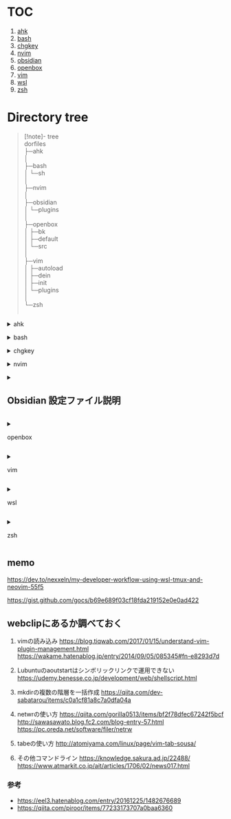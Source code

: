 # TOC

1. [ahk](#ahk)
1. [bash](#bash)
1. [chgkey](#chgkey)
1. [nvim](#nvim)
1. [obsidian](#obsidian)
1. [openbox](#openbox)
1. [vim](#vim)
1. [wsl](#wsl)
1. [zsh](#zsh)

# Directory tree
> [!note]- tree  
> dorfiles  
> ├─ahk  
> │  
> ├─bash  
> │  └─sh  
> │  
> ├─nvim  
> │  
> ├─obsidian  
> │  └─plugins  
> │  
> ├─openbox  
> │  ├─bk  
> │  ├─default  
> │  └─src  
> │  
> ├─vim  
> │  ├─autoload  
> │  ├─dein  
> │  ├─init  
> │  └─plugins  
> │  
> └─zsh  
> ```


<a id="ahk"></a><details><summary>
ahk</summary>

</details>

<a id="bash"></a><details><summary>
bash</summary>

</details>

<a id="chgkey"></a><details><summary>
chgkey</summary>

</details>

<a id="nvim"></a><details><summary>
nvim</summary>

</details>




<a id="obsidian"></a><details><summary>

## Obsidian 設定ファイル説明</summary>
  
### app.json
アプリケーション全体の設定を管理するファイルです。ユーザーインターフェースや基本的な動作に関する設定が含まれています。
### appearance.json
テーマや配色、フォントなど、アプリの外観に関する設定を保存します。ユーザーが選んだスタイルが反映されます。
### backlink.json
バックリンクに関する設定を管理します。リンクの表示方法やスタイルをカスタマイズするためのオプションが設定されています。
### command-palette.json
コマンドパレットの設定を保存するファイルです。ユーザーがアクセスするコマンドやショートカットを管理します。
### community-plugins.json
コミュニティプラグインに関する設定ファイルです。インストールしたプラグインやその設定が含まれています。
### core-plugins.json
Obsidianのコアプラグインに関する設定を管理します。デフォルトで提供されるプラグインの有効化や無効化に関する情報が含まれています。
### core-plugins-migration.json
コアプラグインの移行に関する設定を管理します。過去のバージョンからの変更点を扱います。
### graph.json
グラフビューの設定を保存します。ノードの表示方法やレイアウトに関するオプションが含まれています。
### hotkeys.json
ホットキーの設定を管理するファイルです。ユーザーがカスタマイズしたショートカットキーの情報が格納されています。
### page-preview.json
ページプレビューの設定を管理します。プレビュー表示に関するオプションや設定が含まれています。
### switcher.json
スイッチャー機能の設定を保存するファイルです。ノート間の切り替えや表示スタイルに関する設定が含まれています。
### templates.json
テンプレートの設定を管理します。ユーザーが作成したテンプレートやその設定が含まれています。
### types.json
データ型に関する設定を管理します。特定のデータタイプやその扱いに関する情報が格納されています。
### workspace.json
ワークスペースの設定を管理します。開いているノートやレイアウトに関する情報が含まれています。
### zk-prefixer.json
Zettelkastenスタイルのプレフィックスに関する設定を管理します。ノートの命名規則や関連付けに影響します。

</details>

<a id="openbox"></a><details><summary>

openbox</summary>

</details>


<a id="vim"></a><details><summary>

vim</summary>

</details>


<a id="wsl"></a><details><summary>

wsl</summary>

</details>


<a id="zsh"></a><details><summary>

zsh</summary>

</details>



## memo
https://dev.to/nexxeln/my-developer-workflow-using-wsl-tmux-and-neovim-55f5

https://gist.github.com/gocs/b69e689f03cf18fda219152e0e0ad422

## webclipにあるか調べておく 

1. vimの読み込み
https://blog.tiqwab.com/2017/01/15/understand-vim-plugin-management.html
https://wakame.hatenablog.jp/entry/2014/09/05/085345#fn-e8293d7d

1. Lubuntuのaoutstartはシンボリックリンクで運用できない
https://udemy.benesse.co.jp/development/web/shellscript.html

1. mkdirの複数の階層を一括作成
https://qiita.com/dev-sabatarou/items/c0a1cf81a8c7a0dfa04a

1. netwrの使い方
https://qiita.com/gorilla0513/items/bf2f78dfec67242f5bcf
http://sawasawato.blog.fc2.com/blog-entry-57.html
https://pc.oreda.net/software/filer/netrw

1. tabeの使い方
http://atomiyama.com/linux/page/vim-tab-sousa/

1. その他コマンドライン
https://knowledge.sakura.ad.jp/22488/
https://www.atmarkit.co.jp/ait/articles/1706/02/news017.html

### 参考
- https://eel3.hatenablog.com/entry/20161225/1482676689
- https://qiita.com/piroor/items/77233173707a0baa6360



